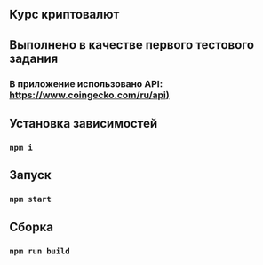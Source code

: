 ## Курс криптовалют
## Выполнено в качестве первого тестового задания
### В приложение использовано API: [https://www.coingecko.com/ru/api)](https://www.coingecko.com/ru/api)
## Установка зависимостей 
### `npm i`
## Запуск
### `npm start`
## Сборка
### `npm run build`
